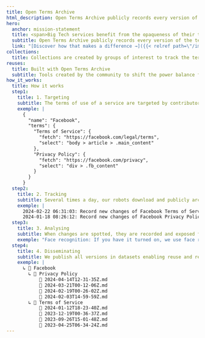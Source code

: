 ```yaml
---
title: Open Terms Archive
html_description: Open Terms Archive publicly records every version of the terms of digital services to enable democratic oversight.
hero:
  anchor: mission-statement
  title: <span>Big Tech services benefit from the opaqueness of their terms.</span><br />We make them transparent.
  subtitle: Open Terms Archive publicly records every version of the terms of digital services to enable democratic oversight.
  link: "[Discover how that makes a difference →]({{< relref path=\"/impact\" >}})"
collections:
  title: Collections are created by groups of interest to track the terms of services operating in specific industries, languages and jurisdictions. Here are some examples.
reuses:
  title: Built with Open Terms Archive
  subtitle: Tools created by the community to shift the power balance from big tech towards end users.
how_it_works:
  title: How it works
  step1:
    title: 1. Targeting
    subtitle: The terms of use of a service are targeted by contributors.
    exemple: |
      {
        "name": "Facebook",
        "terms": {
          "Terms of Service": {
            "fetch": "https://facebook.com/legal/terms",
            "select": "body > article > .main_content"
          },
          "Privacy Policy": {
            "fetch": "https://facebook.com/privacy",
            "select": "div > .fb_content"
          }
        }
      }
  step2:
    title: 2. Tracking
    subtitle: Several times a day, our robots download and publicly archive the targeted documents.
    exemple: |
      2024-02-22 06:31:03: Record new changes of Facebook Terms of Service with id a2f5b02
      2024-01-18 08:26:12: Record new changes of Facebook Privacy Policy with id b091d16
  step3:
    title: 3. Analysing
    subtitle: When changes are spotted, they are recorded and exposed for human analysts.
    exemple: "Face recognition: If you have it turned on, we use face recognition technology to recognise you in photos, videos and camera experiences. The face recognition templates that we create <del class=\"code--removed\">may constitute</del><ins class=\"code--added\">are</ins> data with special protections under <del class=\"code--removed\">the laws of you country</del><ins class=\"code--added\">EU Law</ins>."
  step4:
    title: 4. Disseminating
    subtitle: We publish all versions in datasets enabling reuse and research.
    exemple: |
      ↳ 📂 Facebook
        ↳ 📂 Privacy Policy
            📄 2024-04-14T12-31-35Z.md
            📄 2024-03-21T00-12-06Z.md
            📄 2024-02-19T00-26-02Z.md
            📄 2024-02-03T14-59-59Z.md
        ↳ 📂 Terms of Service
            📄 2024-01-12T18-23-40Z.md
            📄 2023-12-19T00-36-37Z.md
            📄 2023-09-26T15-01-48Z.md
            📄 2023-04-25T06-34-24Z.md
---
```

